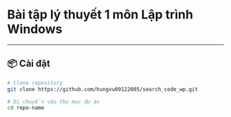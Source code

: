 # Bài tập lý thuyết 1 môn Lập trình Windows

---

## 📦 Cài đặt
```bash
# Clone repository
git clone https://github.com/hungvu09122005/search_code_wp.git

# Di chuyển vào thư mục dự án
cd repo-name
```
